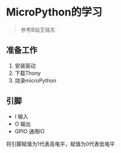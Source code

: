 # MicroPython的学习
> 参考B站王铭东

## 准备工作
1. 安装驱动
2. 下载Thony
3. 烧录microPython

## 引脚
- I 输入
- O 输出
- GPIO 通用IO

将引脚赋值为1代表高电平，赋值为0代表低电平
